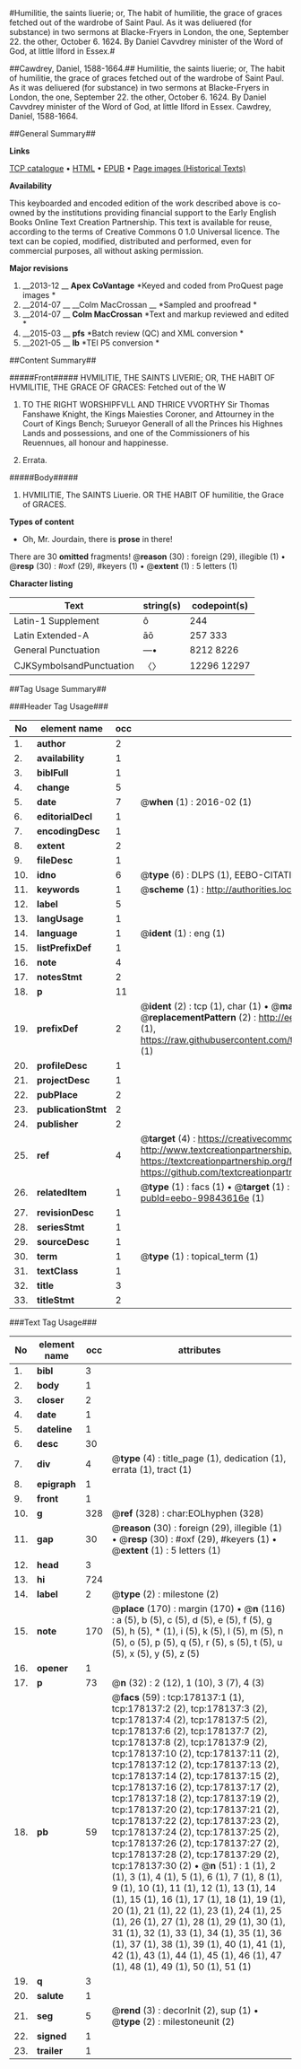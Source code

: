 #Humilitie, the saints liuerie; or, The habit of humilitie, the grace of graces fetched out of the wardrobe of Saint Paul. As it was deliuered (for substance) in two sermons at Blacke-Fryers in London, the one, September 22. the other, October 6. 1624. By Daniel Cavvdrey minister of the Word of God, at little Ilford in Essex.#

##Cawdrey, Daniel, 1588-1664.##
Humilitie, the saints liuerie; or, The habit of humilitie, the grace of graces fetched out of the wardrobe of Saint Paul. As it was deliuered (for substance) in two sermons at Blacke-Fryers in London, the one, September 22. the other, October 6. 1624. By Daniel Cavvdrey minister of the Word of God, at little Ilford in Essex.
Cawdrey, Daniel, 1588-1664.

##General Summary##

**Links**

[TCP catalogue](http://www.ota.ox.ac.uk/tcp/)  • 
[HTML](http://tei.it.ox.ac.uk/tcp/Texts-HTML/free/B12/B12016.html)  • 
[EPUB](http://tei.it.ox.ac.uk/tcp/Texts-EPUB/free/B12/B12016.epub) • 
[Page images (Historical Texts)](https://historicaltexts.jisc.ac.uk/eebo-99843616e)

**Availability**

This keyboarded and encoded edition of the work described above is co-owned by the
    institutions providing financial support to the Early English Books Online Text Creation
    Partnership. This text is available for reuse, according to the terms of  Creative Commons 0 1.0 Universal
    licence. The text can be copied, modified, distributed and performed, even for commercial
    purposes, all without asking permission.

**Major revisions**

1. __2013-12 __ __Apex CoVantage__ *Keyed and coded from ProQuest page images *
1. __2014-07 __ __Colm MacCrossan __ *Sampled and proofread *
1. __2014-07 __ __Colm MacCrossan__ *Text and markup reviewed and edited *
1. __2015-03 __ __pfs__ *Batch review (QC) and XML conversion *
1. __2021-05 __ __lb__ *TEI P5 conversion *

##Content Summary##

#####Front#####
HVMILITIE, THE SAINTS LIVERIE; OR, THE HABIT OF HVMILITIE, THE GRACE OF GRACES: Fetched out of the W
1. TO THE RIGHT WORSHIPFVLL AND THRICE VVORTHY Sir Thomas Fanshawe Knight, the Kings Maiesties Coroner, and Attourney in the Court of Kings Bench; Surueyor Generall of all the Princes his Highnes Lands and possessions, and one of the Commissioners of his Reuennues, all honour and happinesse.

1. Errata.

#####Body#####

1. HVMILITIE, The SAINTS Liuerie. OR THE HABIT OF humilitie, the Grace of GRACES.

**Types of content**

  * Oh, Mr. Jourdain, there is **prose** in there!

There are 30 **omitted** fragments! 
 @__reason__ (30) : foreign (29), illegible (1)  •  @__resp__ (30) : #oxf (29), #keyers (1)  •  @__extent__ (1) : 5 letters (1)

**Character listing**


|Text|string(s)|codepoint(s)|
|---|---|---|
|Latin-1 Supplement|ô|244|
|Latin Extended-A|āō|257 333|
|General Punctuation|—•|8212 8226|
|CJKSymbolsandPunctuation|〈〉|12296 12297|

##Tag Usage Summary##

###Header Tag Usage###

|No|element name|occ|attributes|
|---|---|---|---|
|1.|__author__|2||
|2.|__availability__|1||
|3.|__biblFull__|1||
|4.|__change__|5||
|5.|__date__|7| @__when__ (1) : 2016-02 (1)|
|6.|__editorialDecl__|1||
|7.|__encodingDesc__|1||
|8.|__extent__|2||
|9.|__fileDesc__|1||
|10.|__idno__|6| @__type__ (6) : DLPS (1), EEBO-CITATION (1), VID (1), EEBO-PROQUEST (1), STC (2)|
|11.|__keywords__|1| @__scheme__ (1) : http://authorities.loc.gov/ (1)|
|12.|__label__|5||
|13.|__langUsage__|1||
|14.|__language__|1| @__ident__ (1) : eng (1)|
|15.|__listPrefixDef__|1||
|16.|__note__|4||
|17.|__notesStmt__|2||
|18.|__p__|11||
|19.|__prefixDef__|2| @__ident__ (2) : tcp (1), char (1)  •  @__matchPattern__ (2) : ([0-9\-]+):([0-9IVX]+) (1), (.+) (1)  •  @__replacementPattern__ (2) : http://eebo.chadwyck.com/downloadtiff?vid=$1&page=$2 (1), https://raw.githubusercontent.com/textcreationpartnership/Texts/master/tcpchars.xml#$1 (1)|
|20.|__profileDesc__|1||
|21.|__projectDesc__|1||
|22.|__pubPlace__|2||
|23.|__publicationStmt__|2||
|24.|__publisher__|2||
|25.|__ref__|4| @__target__ (4) : https://creativecommons.org/publicdomain/zero/1.0/ (1), http://www.textcreationpartnership.org/docs/. (1), https://textcreationpartnership.org/faq/#faq05 (1), https://github.com/textcreationpartnership (1)|
|26.|__relatedItem__|1| @__type__ (1) : facs (1)  •  @__target__ (1) : https://data.historicaltexts.jisc.ac.uk/view?pubId=eebo-99843616e (1)|
|27.|__revisionDesc__|1||
|28.|__seriesStmt__|1||
|29.|__sourceDesc__|1||
|30.|__term__|1| @__type__ (1) : topical_term (1)|
|31.|__textClass__|1||
|32.|__title__|3||
|33.|__titleStmt__|2||


###Text Tag Usage###

|No|element name|occ|attributes|
|---|---|---|---|
|1.|__bibl__|3||
|2.|__body__|1||
|3.|__closer__|2||
|4.|__date__|1||
|5.|__dateline__|1||
|6.|__desc__|30||
|7.|__div__|4| @__type__ (4) : title_page (1), dedication (1), errata (1), tract (1)|
|8.|__epigraph__|1||
|9.|__front__|1||
|10.|__g__|328| @__ref__ (328) : char:EOLhyphen (328)|
|11.|__gap__|30| @__reason__ (30) : foreign (29), illegible (1)  •  @__resp__ (30) : #oxf (29), #keyers (1)  •  @__extent__ (1) : 5 letters (1)|
|12.|__head__|3||
|13.|__hi__|724||
|14.|__label__|2| @__type__ (2) : milestone (2)|
|15.|__note__|170| @__place__ (170) : margin (170)  •  @__n__ (116) : a (5), b (5), c (5), d (5), e (5), f (5), g (5), h (5), * (1), i (5), k (5), l (5), m (5), n (5), o (5), p (5), q (5), r (5), s (5), t (5), u (5), x (5), y (5), z (5)|
|16.|__opener__|1||
|17.|__p__|73| @__n__ (32) : 2 (12), 1 (10), 3 (7), 4 (3)|
|18.|__pb__|59| @__facs__ (59) : tcp:178137:1 (1), tcp:178137:2 (2), tcp:178137:3 (2), tcp:178137:4 (2), tcp:178137:5 (2), tcp:178137:6 (2), tcp:178137:7 (2), tcp:178137:8 (2), tcp:178137:9 (2), tcp:178137:10 (2), tcp:178137:11 (2), tcp:178137:12 (2), tcp:178137:13 (2), tcp:178137:14 (2), tcp:178137:15 (2), tcp:178137:16 (2), tcp:178137:17 (2), tcp:178137:18 (2), tcp:178137:19 (2), tcp:178137:20 (2), tcp:178137:21 (2), tcp:178137:22 (2), tcp:178137:23 (2), tcp:178137:24 (2), tcp:178137:25 (2), tcp:178137:26 (2), tcp:178137:27 (2), tcp:178137:28 (2), tcp:178137:29 (2), tcp:178137:30 (2)  •  @__n__ (51) : 1 (1), 2 (1), 3 (1), 4 (1), 5 (1), 6 (1), 7 (1), 8 (1), 9 (1), 10 (1), 11 (1), 12 (1), 13 (1), 14 (1), 15 (1), 16 (1), 17 (1), 18 (1), 19 (1), 20 (1), 21 (1), 22 (1), 23 (1), 24 (1), 25 (1), 26 (1), 27 (1), 28 (1), 29 (1), 30 (1), 31 (1), 32 (1), 33 (1), 34 (1), 35 (1), 36 (1), 37 (1), 38 (1), 39 (1), 40 (1), 41 (1), 42 (1), 43 (1), 44 (1), 45 (1), 46 (1), 47 (1), 48 (1), 49 (1), 50 (1), 51 (1)|
|19.|__q__|3||
|20.|__salute__|1||
|21.|__seg__|5| @__rend__ (3) : decorInit (2), sup (1)  •  @__type__ (2) : milestoneunit (2)|
|22.|__signed__|1||
|23.|__trailer__|1||
